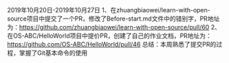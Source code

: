2019年10月20日-2019年10月27日
1、在zhuangbiaowei/learn-with-open-source项目中提交了一个PR，修改了Before-start.md文件中的错别字，PR地址为：https://github.com/zhuangbiaowei/learn-with-open-source/pull/60
2、在OS-ABC/HelloWorld项目中提价PR，创建了自己的作业文档，PR地址为：https://github.com/OS-ABC/HelloWorld/pull/46
总结：本周熟悉了提交PR的过程，掌握了Git基本命令的使用
 
